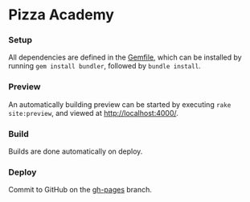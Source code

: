 # Pizza Academy


### Setup
All dependencies are defined in the [Gemfile](Gemfile), which can be installed by running ```gem install bundler```, followed by ```bundle install```.

### Preview
An automatically building preview can be started by executing ```rake site:preview```, and viewed at [http://localhost:4000/](http://localhost:4000/).

### Build
Builds are done automatically on deploy.

### Deploy
Commit to GitHub on the [gh-pages](tree/gh-pages) branch.
